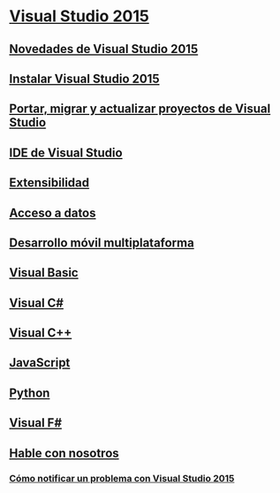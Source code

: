 # [Visual Studio 2015](welcome-to-visual-studio-2015.md)
## [Novedades de Visual Studio 2015](what-s-new-in-visual-studio-2015.md)
## [Instalar Visual Studio 2015](install/install-visual-studio-2015.md)
## [Portar, migrar y actualizar proyectos de Visual Studio](porting/porting-migrating-and-upgrading-visual-studio-projects.md)
## [IDE de Visual Studio](ide/visual-studio-ide.md)
## [Extensibilidad](extensibility/visual-studio-sdk.md)
## [Acceso a datos](data-tools/accessing-data-in-visual-studio.md)
## [Desarrollo móvil multiplataforma](cross-platform/cross-platform-mobile-development-in-visual-studio.md)
## [Visual Basic](/dotnet/visual-basic)
## [Visual C#](/dotnet/csharp)
## [Visual C++](/cpp/visual-cpp-in-visual-studio)
## [JavaScript](javascript/javascript-in-visual-studio.md)
## [Python](python/getting-started-with-python.md)
## [Visual F#](/dotnet/fsharp/)
## [Hable con nosotros](ide/talk-to-us.md)
### [Cómo notificar un problema con Visual Studio 2015](ide/how-to-report-a-problem-with-visual-studio-2015.md)
